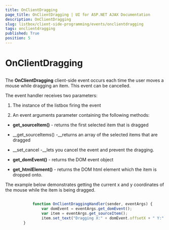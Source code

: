 ```yaml
---
title: OnClientDragging
page_title: OnClientDragging | UI for ASP.NET AJAX Documentation
description: OnClientDragging
slug: listbox/client-side-programming/events/onclientdragging
tags: onclientdragging
published: True
position: 5
---
```


# OnClientDragging



## 

The __OnClientDragging__ client-side event occurs each time the user moves a mouse while dragging an item. This event can be cancelled.



The event handler receives two parameters:

1. The instance of the listbox firing the event

2. An event arguments parameter containing the following methods:

* __get_sourceItem()__ - returns the first selected item that is dragged

* __get_sourceItems() -__returns an array of the selected items that are dragged

* __set_cancel -__lets you cancel the event and prevent the dragging.

* __get_domEvent()__ - returns the DOM event object

* __get_htmlElement()__ - returns the DOM html element which the item is dropped onto.



The example below demonstrates getting the current x and y coordinates of the mouse while the item is being dragged.

````JavaScript
	
	        function OnClientDraggingHandler(sender, eventArgs) {
	            var domEvent = eventArgs.get_domEvent();    
	            var item = eventArgs.get_sourceItem();
	            item.set_text("Dragging X:" + domEvent.offsetX + " Y:" + domEvent.offsetY);
	    }
				
````




